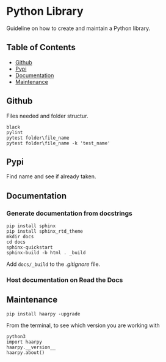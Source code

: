 # Python Library
Guideline on how to create and maintain a Python library.
## Table of Contents
- [Github](#github)
- [Pypi](#pypi)
- [Documentation](#documentation)
- [Maintenance](#maintenance)


## Github
Files needed and folder structur.
```
black
pylint
pytest folder\file_name
pytest folder\file_name -k 'test_name'
```

## Pypi
Find name and see if already taken.

## Documentation
### Generate documentation from docstrings
```
pip install sphinx
pip install sphinx_rtd_theme
mkdir docs
cd docs
sphinx-quickstart
sphinx-build -b html . _build
```
Add `docs/_build` to the *.gitignore* file.

### Host documentation on Read the Docs

## Maintenance
```
pip install haarpy -upgrade
```
From the terminal, to see which version you are working with
```
python3
import haarpy
haarpy.__version__
haarpy.about()
```